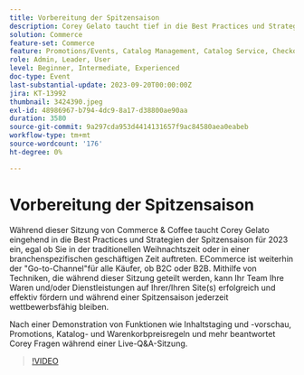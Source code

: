 ```yaml
---
title: Vorbereitung der Spitzensaison
description: Corey Gelato taucht tief in die Best Practices und Strategien der Spitzensaison ein, lernt erfolgreich und effektiv Ihre Waren und/oder Dienstleistungen auf Ihren Seiten zu fördern und bleibt während einer Spitzensaison jederzeit wettbewerbsfähig. Nach einer Demonstration von Funktionen wie Inhaltstaging und -vorschau, Promotions, Katalog- und Warenkorbpreisregeln und mehr beantwortet Corey Fragen während einer Live-Q&A-Sitzung.
solution: Commerce
feature-set: Commerce
feature: Promotions/Events, Catalog Management, Catalog Service, Checkout, Best Practices, Price Rules
role: Admin, Leader, User
level: Beginner, Intermediate, Experienced
doc-type: Event
last-substantial-update: 2023-09-20T00:00:00Z
jira: KT-13992
thumbnail: 3424390.jpeg
exl-id: 48986967-b794-4dc9-8a17-d38800ae90aa
duration: 3580
source-git-commit: 9a297cda953d4414131657f9ac84580aea0eabeb
workflow-type: tm+mt
source-wordcount: '176'
ht-degree: 0%

---
```


# Vorbereitung der Spitzensaison

Während dieser Sitzung von Commerce &amp; Coffee taucht Corey Gelato eingehend in die Best Practices und Strategien der Spitzensaison für 2023 ein, egal ob Sie in der traditionellen Weihnachtszeit oder in einer branchenspezifischen geschäftigen Zeit auftreten. ECommerce ist weiterhin der &quot;Go-to-Channel&quot;für alle Käufer, ob B2C oder B2B. Mithilfe von Techniken, die während dieser Sitzung geteilt werden, kann Ihr Team Ihre Waren und/oder Dienstleistungen auf Ihrer/Ihren Site(s) erfolgreich und effektiv fördern und während einer Spitzensaison jederzeit wettbewerbsfähig bleiben.

Nach einer Demonstration von Funktionen wie Inhaltstaging und -vorschau, Promotions, Katalog- und Warenkorbpreisregeln und mehr beantwortet Corey Fragen während einer Live-Q&amp;A-Sitzung.

>[!VIDEO](https://video.tv.adobe.com/v/3424390/?learn=on)
